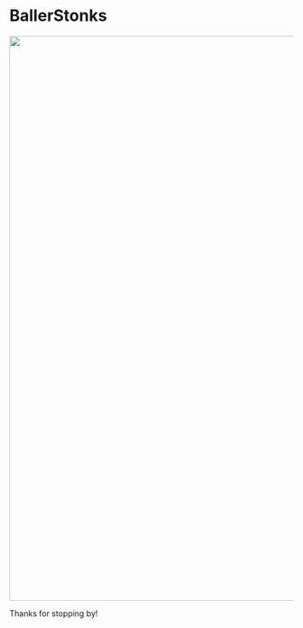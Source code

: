 # BallerStonks  

<p align="center">
  <img src="https://media1.giphy.com/media/v1.Y2lkPTc5MGI3NjExd3VjanRrcnI1bG5hY3ZrdnR4YzI3ZnZ2NncyNDZrcDhoampqbDl6MiZlcD12MV9pbnRlcm5hbF9naWZfYnlfaWQmY3Q9Zw/YnkMcHgNIMW4Yfmjxr/giphy.gif" width="1000">
</p>

Thanks for stopping by!
